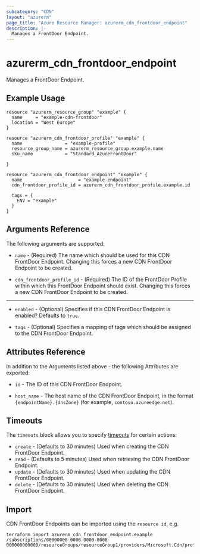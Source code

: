 ```yaml
---
subcategory: "CDN"
layout: "azurerm"
page_title: "Azure Resource Manager: azurerm_cdn_frontdoor_endpoint"
description: |-
  Manages a FrontDoor Endpoint.
---
```


# azurerm_cdn_frontdoor_endpoint

Manages a FrontDoor Endpoint.

## Example Usage

```hcl
resource "azurerm_resource_group" "example" {
  name     = "example-cdn-frontdoor"
  location = "West Europe"
}

resource "azurerm_cdn_frontdoor_profile" "example" {
  name                = "example-profile"
  resource_group_name = azurerm_resource_group.example.name
  sku_name            = "Standard_AzureFrontDoor"

}

resource "azurerm_cdn_frontdoor_endpoint" "example" {
  name                     = "example-endpoint"
  cdn_frontdoor_profile_id = azurerm_cdn_frontdoor_profile.example.id

  tags = {
    ENV = "example"
  }
}
```

## Arguments Reference

The following arguments are supported:

* `name` - (Required) The name which should be used for this CDN FrontDoor Endpoint. Changing this forces a new CDN FrontDoor Endpoint to be created.

* `cdn_frontdoor_profile_id` - (Required) The ID of the FrontDoor Profile within which this FrontDoor Endpoint should exist. Changing this forces a new CDN FrontDoor Endpoint to be created.

---

* `enabled` - (Optional) Specifies if this CDN FrontDoor Endpoint is enabled? Defaults to `true`.

* `tags` - (Optional) Specifies a mapping of tags which should be assigned to the CDN FrontDoor Endpoint.

## Attributes Reference

In addition to the Arguments listed above - the following Attributes are exported:

* `id` - The ID of this CDN FrontDoor Endpoint.

* `host_name` - The host name of the CDN FrontDoor Endpoint, in the format `{endpointName}.{dnsZone}` (for example, `contoso.azureedge.net`).

## Timeouts

The `timeouts` block allows you to specify [timeouts](https://www.terraform.io/docs/configuration/resources.html#timeouts) for certain actions:

* `create` - (Defaults to 30 minutes) Used when creating the CDN FrontDoor Endpoint.
* `read` - (Defaults to 5 minutes) Used when retrieving the CDN FrontDoor Endpoint.
* `update` - (Defaults to 30 minutes) Used when updating the CDN FrontDoor Endpoint.
* `delete` - (Defaults to 30 minutes) Used when deleting the CDN FrontDoor Endpoint.

## Import

CDN FrontDoor Endpoints can be imported using the `resource id`, e.g.

```shell
terraform import azurerm_cdn_frontdoor_endpoint.example /subscriptions/00000000-0000-0000-0000-000000000000/resourceGroups/resourceGroup1/providers/Microsoft.Cdn/profiles/profile1/afdEndpoints/endpoint1
```
